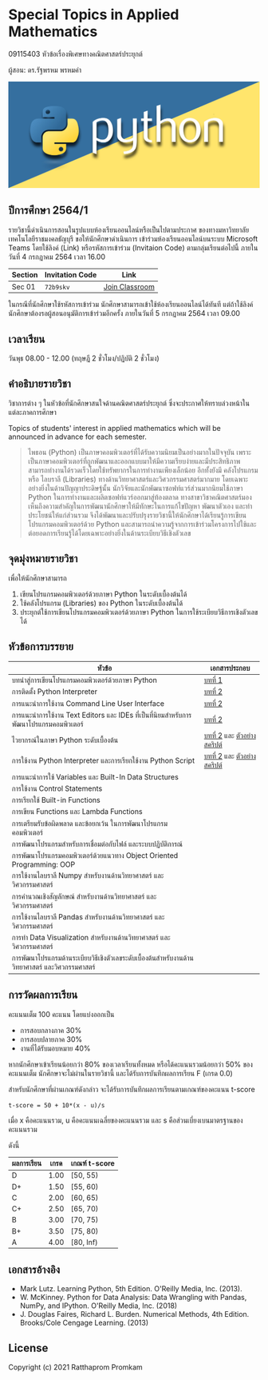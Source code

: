 # Special Topics in Applied Mathematics 
09115403 หัวข้อเรื่องพิเศษทางคณิตศาสตร์ประยุกต์

ผู้สอน: ดร.รัฐพรหม พรหมคำ

![banner](./images/banner.jpg)

## ปีการศึกษา 2564/1
รายวิชานี้ดำเนินการสอนในรูปแบบห้องเรียนออนไลน์หรือเป็นไปตามประกาศ
ของทางมหาวิทยาลัยเทคโนโลยีราชมงคลธัญบุรี ขอให้นักศึกษาดำเนินการ
เข้าร่วมห้องเรียนออนไลน์บนระบบ Microsoft Teams โดยใช้ลิงค์ (Link) หรือรหัสการเข้าร่วม (Invitaion Code) ตามกลุ่มเรียนต่อไปนี้
ภายในวันที่ 4 กรกฎาคม 2564 เวลา 16.00

| Section | Invitation Code |Link | 
|---------|------|-----------------|
| Sec 01 | `72b9skv` | [Join Classroom](https://teams.microsoft.com/l/team/19%3auHkUaAclIhNgHU8XPIvTUkAnN18NxqH3YTX6BqcG9JU1%40thread.tacv2/conversations?groupId=78e1ea80-cf1f-4382-acc0-d95654696c84&tenantId=0ace20bb-9275-4172-b6f2-52b66dba0f4d)| 

ในกรณีที่นักศึกษาใช้รหัสการเข้าร่วม นักศึกษาสามารถเข้าใช้ห้องเรียนออนไลน์ได้ทันที แต่ถ้าใช้ลิงค์นักศึกษาต้องรอผู้สอนอนุมัติการเข้าร่วมอีกครั้ง 
ภายในวันที่ 5 กรกฎาคม 2564 เวลา 09.00

## เวลาเรียน
วันพุธ 08.00 - 12.00 (ทฤษฎี 2 ชั่วโมง/ปฏิบัติ 2 ชั่วโมง)

## คำอธิบายรายวิชา
วิชาการต่าง ๆ ในหัวข้อที่นักศึกษาสนใจด้านคณิตศาสตร์ประยุกต์ ซึ่งจะประกาศให้ทราบล่วงหน้าในแต่ละภาคการศึกษา
          
Topics of students' interest in applied mathematics which will be announced in advance for each semester.

> ไพธอน (Python) เป็นภาษาคอมพิวเตอร์ที่ได้รับความนิยมเป็นอย่างมากในปัจจุบัน เพราะเป็นภาษาคอมพิวเตอร์ที่ถูกพัฒนาและออกแบบมาให้มีความเรียบง่ายและมีประสิทธิภาพ สามารถทำงานได้รวดเร็วโดยใช้ทรัพยากรในการทำงานเพียงเล็กน้อย อีกทั้งยังมี คลังโปรแกรม หรือ ไลบราลี (Libraries) ทางด้านวิทยาศาสตร์และวิศวกรรมศาสตร์มากมาย โดยเฉพาะอย่างยิ่งในด้านปัญญาประดิษฐ์นั้น นักวิจัยและนักพัฒนาซอฟท์แวร์ส่วนมากนิยมใช้ภาษา Python ในการทำงานและผลิตซอฟท์แวร์ออกมาสู่ท้องตลาด ทางสาขาวิชาคณิตศาสตร์มองเห็นถึงความสำคัญในการพัฒนานักศึกษาให้มีทักษะในการแก้ไขปัญหา พัฒนาตัวเอง และทำประโยชน์ให้แก่ส่วนรวม จึงได้พัฒนาและปรับปรุงรายวิชานี้ให้นักศึกษาได้เรียนรู้การเขียนโปรแกรมคอมพิวเตอร์ด้วย Python และสามารถนำความรู้จากการเข้าร่วมโครงการไปใช้และต่อยอดการเรียนรู้ได้โดยเฉพาะอย่างยิ่งในด้านระเบียบวิธีเชิงตัวเลข

## จุดมุ่งหมายรายวิชา
เพื่อให้นักศึกษาสามารถ
1. เขียนโปรแกรมคอมพิวเตอร์ด้วยภาษา Python ในระดับเบื้องต้นได้
2. ใช้คลังโปรแกรม (Libraries) ของ Python ในระดับเบื้องต้นได้
3. ประยุกต์ใช้การเขียนโปรแกรมคอมพิวเตอร์ด้วยภาษา Python ในการใช้ระเบียบวิธีการเชิงตัวเลขได้

## หัวข้อการบรรยาย

| หัวข้อ | เอกสารประกอบ |
| -----|------------|
| บทนำสู่การเขียนโปรแกรมคอมพิวเตอร์ด้วยภาษา Python | [บทที่ 1](./materials/ch_01/texts.pdf)  |
|การติดตั้ง Python Interpreter | [บทที่ 2](./materials/ch_02/texts.pdf) |
|การแนะนำการใช้งาน Command Line User Interface | [บทที่ 2](./materials/ch_02/texts.pdf) |
|การแนะนำการใช้งาน Text Editors และ IDEs ที่เป็นที่นิยมสำหรับการพัฒนาโปรแกรมคอมพิวเตอร์ | [บทที่ 2](./materials/ch_02/texts.pdf) |
| ไวยากรณ์ในภาษา Python ระดับเบื้องต้น | [บทที่ 2](./materials/ch_02/texts.pdf) และ [ตัวอย่างสคริปต์](https://github.com/epsilonxe/RMUTT_09115403/tree/master/materials/ch_02) |
| การใช้งาน Python Interpreter และการเรียกใช้งาน Python Script | [บทที่ 2](./materials/ch_02/texts.pdf) และ [ตัวอย่างสคริปต์](https://github.com/epsilonxe/RMUTT_09115403/tree/master/materials/ch_02) |
|การแนะนำการใช้ Variables และ Built-In Data Structures |  |
|การใช้งาน Control Statements  |   |
|การเรียกใช้ Built-in Functions |   |
|การเขียน Functions และ Lambda Functions |  |
|การเตรียมรับข้อผิดพลาด และข้อยกเว้น ในการพัฒนาโปรแกรมคอมพิวเตอร์ |  |
|การพัฒนาโปรแกรมสำหรับการเชื่อมต่อกับไฟล์ และระบบปฏิบัติการณ์ |  |
|การพัฒนาโปรแกรมคอมพิวเตอร์ด้วยแนวทาง Object Oriented Programming: OOP |  |
|การใช้งานไลบราลี Numpy สำหรับงานด้านวิทยาศาสตร์ และวิศวกรรมศาสตร์ |  |
|การคำนวณเชิงสัญลักษณ์ สำหรับงานด้านวิทยาศาสตร์ และวิศวกรรมศาสตร์ |  |
|การใช้งานไลบราลี Pandas สำหรับงานด้านวิทยาศาสตร์ และวิศวกรรมศาสตร์  |  |
|การทำ Data Visualization สำหรับงานด้านวิทยาศาสตร์ และวิศวกรรมศาสตร์  |  |
|การพัฒนาโปรแกรมด้านระเบียบวิธีเชิงตัวเลขระดับเบื้องต้นสำหรับงานด้านวิทยาศาสตร์ และวิศวกรรมศาสตร์ |  |

## การวัดผลการเรียน
คะแนนเต็ม 100 คะแนน โดยแบ่งออกเป็น
- การสอบกลางภาค 30%
- การสอบปลายภาค 30%
- งานที่ได้รับมอบหมาย 40%

หากนักศึกษาเข้าเรียนน้อยกว่า 80% ของเวลาเรียนทั้งหมด
หรือได้คะแนนรวมน้อยกว่า 50% ของคะแนนเต็ม นักศึกษาจะไม่ผ่านในรายวิชานี้ และได้รับการบันทึกผลการเรียน F (เกรด 0.0) 

สำหรับนักศึกษาที่ผ่านเกณฑ์ดังกล่าว จะได้รับการบันทึกผลการเรียนตามเกณฑ์ของคะแนน t-score 

```
t-score = 50 + 10*(x - u)/s
```
เมื่อ x คือคะแนนรวม, u คือคะแนนเฉลี่ยของคะแนนรวม และ s คือส่วนเบี่ยงเบนมาตรฐานของคะแนนรวม

ดังนี้

| ผลการเรียน | เกรด | เกณฑ์ t-score |
|---------|------|--------------|
| D | 1.00 | [50, 55) | 
| D+ | 1.50 | [55, 60) | 
| C | 2.00 | [60, 65) |
| C+ | 2.50 | [65, 70) |
| B | 3.00 | [70, 75) |
| B+ | 3.50 | [75, 80) |
| A | 4.00 | [80, Inf) |




## เอกสารอ้างอิง
- Mark Lutz. Learning Python, 5th Edition. O'Reilly Media, Inc. (2013).
- W. McKinney. Python for Data Analysis: Data Wrangling with Pandas, NumPy, and IPython. O'Reilly Media, Inc. (2018)
- J. Douglas Faires, Richard L. Burden. Numerical Methods, 4th Edition. Brooks/Cole Cengage Learning. (2013)

## License
Copyright (c) 2021 Ratthaprom Promkam